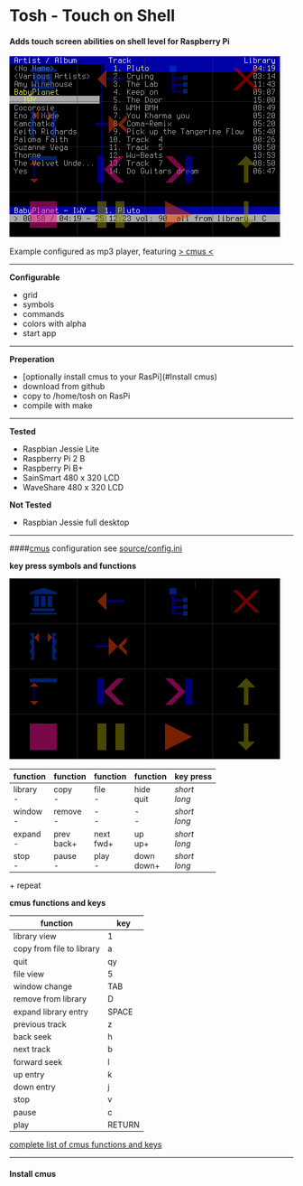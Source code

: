 # Tosh - Touch on Shell

#### **Adds touch screen abilities on shell level for Raspberry Pi**

![tosh with cmus](https://github.com/qrti/tosh/blob/master/images/screen01.png)

Example configured as mp3 player, featuring [> cmus <](https://cmus.github.io/)

- - -

**Configurable**

 - grid
 - symbols
 - commands
 - colors with alpha
 - start app

- - -

**Preperation**
- [optionally install cmus to your RasPi](#Install cmus)
- download from github
- copy to /home/tosh on RasPi
- compile with make


- - -

**Tested**

 - Raspbian Jessie Lite
 - Raspberry Pi 2 B
 - Raspberry Pi B+
 - SainSmart 480 x 320 LCD
 - WaveShare 480 x 320 LCD

**Not Tested**

- Raspbian Jessie full desktop


- - -


####[cmus](https://cmus.github.io/) configuration
see [source/config.ini](https://github.com/qrti/tosh/blob/master/source/comfig.ini)

**key press symbols and functions**

![tosh with cmus](https://github.com/qrti/tosh/blob/master/images/screen02.png)

|function    |function     |function    |function     |key press      |
|------------|-------------|------------|-------------|---------------|
|library<br>-|copy<br>-    |file<br>-   |hide<br>quit |*short<br>long*|
|window<br>- |remove<br>-  |-<br>-      |-<br>-       |*short<br>long*|
|expand<br>- |prev<br>back+|next<br>fwd+|up<br>up+    |*short<br>long*|
|stop<br>-   |pause<br>-   |play<br>-   |down<br>down+|*short<br>long*|
\+ repeat

**cmus functions and keys**

|function                 |key   |
|-------------------------|------|
|library view             |1     |
|copy from file to library|a     |
|quit                     |qy    |
|file view                |5     |
|window change            |TAB   |
|remove from library      |D     |
|expand library entry     |SPACE |
|previous track           |z     |
|back seek                |h     |
|next track               |b     |
|forward seek             |l     |
|up entry                 |k     |
|down entry               |j     |
|stop                     |v     |
|pause                    |c     |
|play                     |RETURN|

[complete list of cmus functions and keys](https://github.com/cmus/cmus/blob/master/Doc/cmus.txt)

- - -


#### Install cmus













